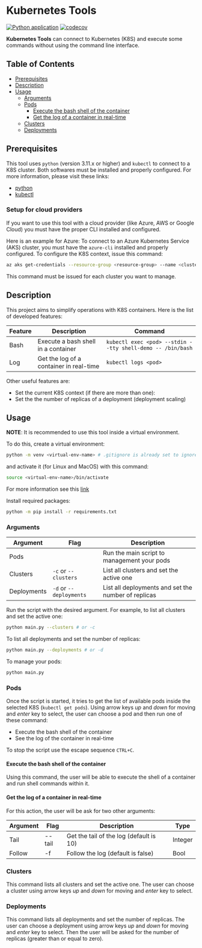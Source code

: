 # Kubernetes Tools

[![Python application](https://github.com/ciuliene/kubernetes_tools/actions/workflows/python-app.yml/badge.svg?event=pull_request)](https://github.com/ciuliene/kubernetes_tools/actions/workflows/python-app.yml) [![codecov](https://codecov.io/gh/ciuliene/kubernetes_tools/graph/badge.svg?token=XH7I1SGO3M)](https://codecov.io/gh/ciuliene/kubernetes_tools)

**Kubernetes Tools** can connect to Kubernetes (K8S) and execute some commands without using the command line interface.

## Table of Contents

- [Prerequisites](#prerequisites)
- [Description](#description)
- [Usage](#usage)
  - [Arguments](#arguments)
  - [Pods](#pods)
    - [Execute the bash shell of the container](#execute-the-bash-shell-of-the-container)
    - [Get the log of a container in real-time](#get-the-log-of-a-container-in-real-time)
  - [Clusters](#clusters)
  - [Deployments](#deployments)

## Prerequisites

This tool uses `python` (version 3.11.x or higher) and `kubectl` to connect to a K8S cluster.
Both softwares must be installed and properly configured. 
For more information, please visit these links:

- [python](https://www.python.org/downloads/)
- [kubectl](https://kubernetes.io/docs/tasks/tools/)

### Setup for cloud providers

If you want to use this tool with a cloud provider (like Azure, AWS or Google Cloud) you must have the proper CLI installed and configured.

Here is an example for Azure:
To connect to an Azure Kubernetes Service (AKS) cluster, you must have the `azure-cli` installed and properly configured.
To configure the K8S context, issue this command:

```sh
az aks get-credentials --resource-group <resource-group> --name <cluster-name>
```

This command must be issued for each cluster you want to manage.

## Description

This project aims to simplify operations with K8S containers. Here is the list of developed features:

| Feature | Description                             | Command                                                    |
| ------- | --------------------------------------- | ---------------------------------------------------------- |
| Bash    | Execute a bash shell in a container     | `kubectl exec <pod> --stdin --tty shell-demo -- /bin/bash` |
| Log     | Get the log of a container in real-time | `kubectl logs <pod>`                                       |

Other useful features are:

- Set the current K8S context (if there are more than one):
- Set the the number of replicas of a deployment (deployment scaling)

## Usage

**NOTE**: It is recommended to use this tool inside a virtual environment. 

To do this, create a virtual environment:

```sh
python -m venv <virtual-env-name> # .gitignore is already set to ignore folder called "venv"
```

and activate it (for Linux and MacOS) with this command:

```sh
source <virtual-env-name>/bin/activate
```

For more information see this [link](https://docs.python.org/3/library/venv.html)

Install required packages:

```sh
python -m pip install -r requirements.txt
```

### Arguments

| Argument    | Flag                    | Description                                         |
| ----------- | ----------------------- | --------------------------------------------------- |
| Pods        |                         | Run the main script to management your pods         |
| Clusters    | `-c` or `--clusters`    | List all clusters and set the active one            |
| Deployments | `-d` or `--deployments` | List all deployments and set the number of replicas |

Run the script with the desired argument. For example, to list all clusters and set the active one:

```sh
python main.py --clusters # or -c
```

To list all deployments and set the number of replicas:

```sh
python main.py --deployments # or -d
```

To manage your pods:

```sh
python main.py
```

### Pods

Once the script is started, it tries to get the list of available pods inside the selected K8S (`kubectl get pods`). Using arrow keys _up_ and _down_ for moving and _enter_ key to select, the user can choose a pod and then run one of these command:

- Execute the bash shell of the container
- See the log of the container in real-time

To stop the script use the escape sequence `CTRL+C`.

#### Execute the bash shell of the container

Using this command, the user will be able to execute the shell of a container and run shell commands within it.

#### Get the log of a container in real-time

For this action, the user will be ask for two other arguments:

| Argument | Flag   | Description                             | Type    |
| -------- | ------ | --------------------------------------- | ------- |
| Tail     | --tail | Get the tail of the log (default is 10) | Integer |
| Follow   | -f     | Follow the log (default is false)       | Bool    |

### Clusters

This command lists all clusters and set the active one. The user can choose a cluster using arrow keys _up_ and _down_ for moving and _enter_ key to select.

### Deployments

This command lists all deployments and set the number of replicas. The user can choose a deployment using arrow keys _up_ and _down_ for moving and _enter_ key to select. Then the user will be asked for the number of replicas (greater than or equal to zero).
